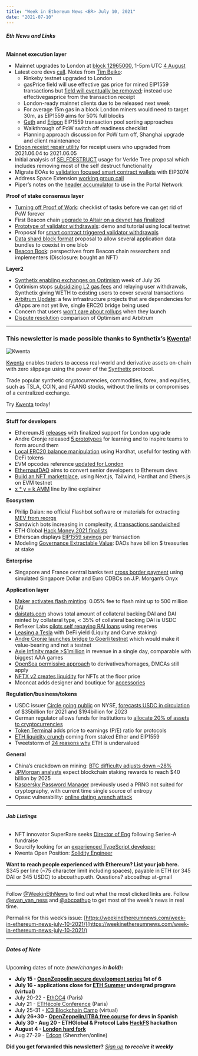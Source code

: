 ```yaml
---
title: "Week in Ethereum News <BR> July 10, 2021"
date: "2021-07-10"
---
```


###### **Eth News and Links**

**Mainnet execution layer**

- Mainnet upgrades to London at [block 12965000](https://github.com/ethereum/eth1.0-specs/pull/223), 1-5pm UTC [4 August](https://etherscan.io/block/countdown/12965000)
- Latest core devs [call](https://www.youtube.com/watch?v=OLCumSVoc0o&t=770s). Notes from [Tim Beiko](https://twitter.com/timbeiko/status/1413532890747441158):
    - Rinkeby testnet upgraded to London
    - gasPrice field will use effective gas price for mined EIP1559 transactions but [field will eventually be removed](https://twitter.com/TimBeiko/status/1413536062429794304); instead use effectivegasprice from the transaction receipt
    - London-ready mainnet clients due to be released next week
    - For average 15m gas in a block London miners would need to target 30m, as EIP1559 aims for 50% full blocks 
    - [Geth](https://gist.github.com/zsfelfoldi/9607ad248707a925b701f49787904fd6) and [Erigon](https://github.com/ledgerwatch/erigon/wiki/Transaction-Pool-Design#design-proposal) EIP1559 transaction pool sorting approaches
    - Walkthrough of PoW switch off readiness checklist
    - Planning approach discussion for PoW turn off, Shanghai upgrade and client maintenance
- [Erigon receipt repair utility](https://twitter.com/mandrigin/status/1413094261537624065) for receipt users who upgraded from 2021.06.04 to 2021.06.05
- Initial analysis of [SELFDESTRUCT](https://hackmd.io/@albus/HJ6EBiTn_) usage for Verkle Tree proposal which includes removing most of the self destruct functionality
- Migrate EOAs to [validation focused smart contract wallets](https://ethereum-magicians.org/t/validation-focused-smart-contract-wallets/6603) with EIP3074
- Address Space Extension [working group call](https://www.youtube.com/watch?v=HSEEjoljb6g)
- Piper’s notes on the [header accumulator](https://notes.ethereum.org/KaMqlqxiQLCWyDoXCUCC4Q) to use in the Portal Network

**Proof of stake consensus layer**

- [Turning off Proof of Work](https://github.com/ethereum/pm/blob/master/Merge/mainnet-readiness.md): checklist of tasks before we can get rid of PoW forever
- First Beacon chain [upgrade to Altair on a devnet has finalized](https://twitter.com/terencechain/status/1413137159234543630)
- [Prototype of validator withdrawals](https://twitter.com/mkalinin2/status/1413434573208252420): demo and tutorial using local testnet
- Proposal for [smart contract triggered validator withdrawals](https://ethresear.ch/t/0x03-withdrawal-credentials-simple-eth1-triggerable-withdrawals/10021)
- [Data shard block format](https://ethresear.ch/t/suggested-format-for-shard-blob-header/9996) proposal to allow several application data bundles to coexist in one blob
- [Beacon Book](https://stateful.mirror.xyz/Y1ED9RorG9OvEUXD8NBmXgYhSVhjj8H537-I2SZJkYA): perspectives from Beacon chain researchers and implementers (Disclosure: bought an NFT)

**Layer2**

- [Synthetix enabling exchanges on Optimism](https://blog.synthetix.io/optimism-launch-announcement/) week of July 26
- Optimism stops [subsidizing L2 gas fees](https://blog.synthetix.io/oks-gas-update-weth-distribution/) and relaying user withdrawals, Synthetix giving WETH to existing users to cover several transactions
- [Arbitrum Update](https://offchain.medium.com/arbitrum-updates-standing-up-an-ecosystem-7666260a734b): a few infrastructure projects that are dependencies for dApps are not yet live, single ERC20 bridge being used
- Concern that users [won’t care about rollups](https://medium.com/dragonfly-research/im-worried--will-care-about-rollups-554bc743d4f1) when they launch
- [Dispute resolution](https://insights.deribit.com/market-research/making-sense-of-rollups-part-2-dispute-resolution-on-arbitrum-and-optimism/) comparison of Optimism and Arbitrum

* * *

### **This newsletter is made possible thanks to Synthetix’s [Kwenta](https://kwenta.io/)!**

![Kwenta](https://weekinethereumnews.com/wp-content/uploads/2021/04/IMG_20210418_190328_618-1024x512.jpg)

[Kwenta](https://kwenta.io/) enables traders to access real-world and derivative assets on-chain with zero slippage using the power of the [Synthetix](https://synthetix.io/) protocol.

Trade popular synthetic cryptocurrencies, commodities, forex, and equities, such as TSLA, COIN, and FAANG stocks, without the limits or compromises of a centralized exchange.

Try [Kwenta](https://kwenta.io/) today!

* * *

**Stuff for developers**

- EthereumJS [releases](https://twitter.com/EFJavaScript/status/1413090893389828096) with finalized support for London upgrade
- Andre Cronje released [5 prototypes](https://twitter.com/AndreCronjeTech/status/1411244286146977792) for learning and to inspire teams to form around them
- [Local ERC20 balance manipulation](https://kndrck.co/posts/local_erc20_bal_mani_w_hh/) using Hardhat, useful for testing with DeFi tokens
- EVM opcodes reference [updated for London](https://github.com/wolflo/evm-opcodes/pull/13/files)
- [EthernautDAO](https://twitter.com/the_ethernaut/status/1412576783178813441) aims to convert senior developers to Ethereum devs
- [Build an NFT marketplace](https://dev.to/dabit3/building-scalable-full-stack-apps-on-ethereum-with-polygon-2cfb), using Next.js, Tailwind, Hardhat and Ethers.js on EVM testnet
- [x \* y = k AMM](https://monokh.com/posts/uniswap-from-scratch) line by line explainer

**Ecosystem**

- Philip Daian: no official Flashbot software or materials for extracting [MEV from reorgs](https://twitter.com/phildaian/status/1413480058677731330)
- Sandwich bots increasing in complexity, [4 transactions sandwiched](https://twitter.com/bertcmiller/status/1412740149155352578)
- ETH Global [Hack Money 2021 finalists](https://twitter.com/ethglobal/status/1413577852520484883)
- Etherscan displays [EIP1559 savings](https://twitter.com/TimBeiko/status/1412995748665298944) per transaction
- Modeling [Governance Extractable Value](https://twitter.com/aklamun/status/1412757593097916419): DAOs have billion $ treasuries at stake

**Enterprise**

- Singapore and France central banks test [cross border payment](https://www.mas.gov.sg/news/media-releases/2021/monetary-authority-of-singapore-and-banque-de-france-break-new-ground-in-cbdc-experimentation) using simulated Singapore Dollar and Euro CDBCs on J.P. Morgan’s Onyx

**Application layer**

- [Maker activates flash minting](https://twitter.com/brianmcmichael/status/1413264238710333440): 0.05% fee to flash mint up to 500 million DAI
- [daistats.com](https://twitter.com/sgmacpherson/status/1412802352210493452) shows total amount of collateral backing DAI and DAI minted by collateral type, < 35% of collateral backing DAI is USDC
- Reflexer Labs [pilots self repaying RAI loans](https://medium.com/reflexer-labs/rai-times-the-inaugural-issue-3db62e3df99d) using reserves
- [Leasing a Tesla](https://aaron.ng/posts/defi-tesla-lease/) with DeFi yield (Liquity and Curve staking)
- [Andre Cronje launches bridge to Goerli testnet](https://thedefiant.io/cronjes-goerli-move-triggers-confusion-and-dreams-of-instant-wealth/) which would make it value-bearing and not a testnet
- [Axie Infinity made >$1million](https://twitter.com/phabcd/status/1413133873077125126) in revenue in a single day, comparable with biggest AAA games
- [OpenSea permissive approach](https://twitter.com/natechastain/status/1411442112462266371) to derivatives/homages, DMCAs still apply
- [NFTX v2 creates liquidity](https://mobile.twitter.com/dareal_sisyphe/status/1412812020991266825) for NFTs at the floor price
- Mooncat adds designer and boutique for [accessories](https://mooncat.community/blog/accessories-launch)

**Regulation/business/tokens**

- USDC issuer [Circle going public](https://www.circle.com/blog/circle-to-become-a-public-company) on NYSE, [forecasts USDC in circulation](https://www.circle.com/hubfs/investors/Circle-Investor-Presentation-July2021.pdf) of $35billion for 2021 and $194billion for 2023
- German regulator allows funds for institutions to [allocate 20% of assets to cryptocurrencies](https://www.ft.com/content/c523fa52-25da-4d7e-8378-cc58bd1e6c89)
- [Token Terminal](https://twitter.com/tokenterminal/status/1412774591894855684?s=20) adds price to earnings (P/E) ratio for protocols
- [ETH liquidity crunch](https://twitter.com/SquishChaos/status/1413345944116940810) coming from staked Ether and EIP1559
- Tweetstorm of [24 reasons why](https://twitter.com/CroissantEth/status/1412574228973563909?s=20) ETH is undervalued

**General**

- China’s crackdown on mining: [BTC difficulty adjusts down ~28%](https://insights.glassnode.com/the-week-on-chain-week-27-2021/)
- [JPMorgan analysts](https://twitter.com/santiagoroel/status/1411345440793038849) expect blockchain staking rewards to reach $40 billion by 2025
- [Kaspersky Password Manager](https://donjon.ledger.com/kaspersky-password-manager/) previously used a PRNG not suited for cryptography, with current time single source of entropy
- Opsec vulnerability: [online dating wrench attack](https://blog.keys.casa/casa-client-case-study-the-tinder-trap/)

* * *

###### **Job Listings**

- NFT innovator SuperRare seeks [Director of Eng](https://superrare.breezy.hr/p/f1919c5bb07b-director-of-engineering) following Series-A fundraise
- Sourcify looking for an [experienced TypeScript developer](https://ethereum.bamboohr.com/jobs/view.php?id=38)
- Kwenta Open Position: [Solidity Engineer](https://blog.kwenta.io/kwenta-open-position-solidity-engineer/)

**Want to reach people experienced with Ethereum? List your job here.** $345 per line (~75 character limit including spaces), payable in ETH (or 345 DAI or 345 USDC) to abcoathup.eth. Questions? abcoathup at-gmail

* * *

Follow [@WeekinEthNews](https://twitter.com/WeekInEthNews) to find out what the most clicked links are. Follow [@evan\_van\_ness](https://twitter.com/evan_van_ness) and [@abcoathup](https://twitter.com/abcoathup) to get most of the week’s news in real time.

Permalink for this week’s issue: [https://weekinethereumnews.com/week-in-ethereum-news-july-10-2021/](https://weekinethereumnews.com/week-in-ethereum-news-july-10-2021/)

* * *

###### **Dates of Note**

Upcoming dates of note _(new/changes in **bold**)_**:**

- **July 15 - [OpenZeppelin secure development series](https://zpl.in/security_series) 1st of 6**
- **July 16 - applications close for [ETH Summer](https://summer.ethuniversity.org/) undergrad program (virtual)**
- July 20-22 - [EthCC4](https://ethcc.io/) (Paris)
- July 21 - [ETHécole Conference](https://medium.com/ethereum-magicians/ethecol%C3%A9-conference-all-you-need-to-know-7867dec7eaf6) (Paris)
- July 25-31 - [IC3 Blockchain Camp](https://www.initc3.org/events/2021-07-25-ic3-blockchain-summer-camp) (virtual)
- **July 26+30 - [OpenZeppelin/ITBA free course](https://twitter.com/marquitos_eth/status/1411868494115786752) for devs in Spanish**
- **July 30 - Aug 20 - ETHGlobal & Protocol Labs [HackFS](https://fs.ethglobal.co/) hackathon**
- **August 4 - [London hard fork](https://docs.google.com/spreadsheets/d/1Y3yyTqeqRO1O2UFVkNkHK_V5oRulZd6y-JJbSnKYrb4)**
- Aug 27-29 - [Edcon](https://www.edcon.io/) (Shenzhen/online)

**Did you get forwarded this newsletter?** _[Sign up](https://weekinethereum.substack.com/subscribe#about) **to receive it weekly**_
